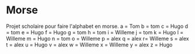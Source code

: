 # Morse
Projet scholaire pour faire l'alphabet en morse.
a = Tom
b = tom
c = Hugo
d = tom
e = Hugo
f = Hugo
g = tom
h = tom
i = Willeme
j = tom
k = Hugo
l = Willeme
m = Hugo
n = tom
o = Willeme
p = alex
q = alex
r= Willeme
s = alex
t = alex
u = Hugo
v = alex
w = Willeme
x = Willeme
y = alex
z = Hugo

